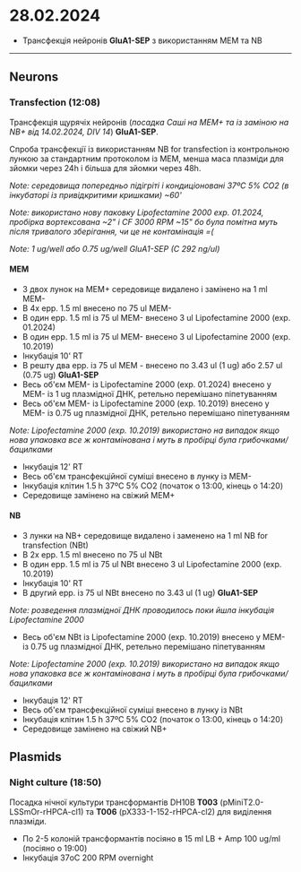 28.02.2024
=========
- Трансфекція нейронів __GluA1-SEP__ з використанням MEM та NB

---

## Neurons
### Transfection (12:08)
Трансфекція щурячіх нейронів (_посадка Саші на MEM+  та із заміною на NB+ від 14.02.2024, DIV 14_)  __GluA1-SEP__.

Cпроба трансфекції із використанням NB for transfection із контрольною лункою за стандартним протоколом із MEM, менша маса плазміди для зйомки через 24h і більша для зйомки через 48h.

_Note: середовища попередньо підігріті і кондиціоновані 37ºC 5% CO2 (в інкубаторі із привідкритими кришками) ~60'_

_Note: використано нову паковку Lipofectamine 2000 exp. 01.2024, пробірка вортексована ~2" і CF 3000 RPM ~15" бо була помітна муть після тривалого зберігання, чи це не контамінація =(_

_Note: 1 ug/well  або 0.75 ug/well  GluA1-SEP (C 292 ng/ul)_

#### MEM
- З двох лунок на MEM+  середовище видалено і замінено на 1 ml MEM-
- В 4x epp. 1.5 ml внесено по 75 ul MEM-
- В один epp. 1.5 ml із 75 ul MEM- внесено 3 ul Lipofectamine 2000 (exp. 01.2024)
- В один epp. 1.5 ml із 75 ul MEM- внесено 3 ul Lipofectamine 2000 (exp. 10.2019)
- Інкубація 10' RT
- В решту два epp. із 75 ul MEM - внесено по 3.43 ul (1 ug)  aбо 2.57 ul (0.75 ug) __GluA1-SEP__
- Весь об'єм MEM- із Lipofectamine 2000 (exp. 01.2024) внесено у MEM- із 1 ug плазмідної ДНК, ретельно перемішано піпетуванням
- Весь об'єм MEM- із Lipofectamine 2000 (exp. 10.2019) внесено у MEM- із 0.75 ug плазмідної ДНК, ретельно перемішано піпетуванням

_Note: Lipofectamine 2000 (exp. 10.2019) використано на випадок якщо нова упаковка все ж контамінована і муть в пробірці була грибочками/бацилками_

- Інкубація 12' RT
- Весь об'єм трансфекційної суміші внесено в лунку із MEM-
- Інкубація клітин 1.5 h 37ºC 5% CO2 (початок о 13:00, кінець о 14:20)
- Середовище замінено на свіжий MEM+ 

#### NB
- З лунки на NB+ середовище видалено і заменено на 1 ml NB for transfection (NBt)
- В 2x epp. 1.5 ml внесено по 75 ul NBt
- В один epp. 1.5 ml із 75 ul NBt внесено 3 ul Lipofectamine 2000 (exp. 10.2019)
- Інкубація 10' RT
- В другий epp. із 75 ul NBt внесено по 3.43 ul (1 ug)  __GluA1-SEP__

_Note: розведення плазмідної ДНК проводилось поки йшла інкубація Lipofectamine 2000_

- Весь об'єм NBt із Lipofectamine 2000 (exp. 10.2019) внесено у MEM- із 0.75 ug плазмідної ДНК, ретельно перемішано піпетуванням

_Note: Lipofectamine 2000 (exp. 10.2019) використано на випадок якщо нова упаковка все ж контамінована і муть в пробірці була грибочками/бацилками_

- Інкубація 12' RT
- Весь об'єм трансфекційної суміші внесено в лунку із NBt
- Інкубація клітин 1.5 h 37ºC 5% CO2 (початок о 13:00, кінець о 14:20)
- Середовище замінено на свіжий NB+ 


## Plasmids
### Night culture (18:50)
Посадка нічної культури трансформантів DH10B __T003__ (pMiniT2.0-LSSmOr-rHPCA-cl1) та __T006__ (pX333-1-152-rHPCA-cl2) для виділення плазміди.

- По 2-5 колоній трансформантів посіяно в 15 ml LB + Amp 100 ug/ml (посіяно о 19:00)
- Інкубація 37oC 200 RPM overnight